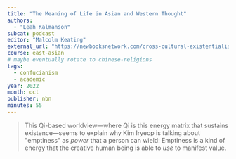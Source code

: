 ```yaml
---
title: "The Meaning of Life in Asian and Western Thought"
authors:
  - "Leah Kalmanson"
subcat: podcast
editor: "Malcolm Keating"
external_url: "https://newbooksnetwork.com/cross-cultural-existentialism"
course: east-asian
# maybe eventually rotate to chinese-religions
tags:
  - confucianism
  - academic
year: 2022
month: oct
publisher: nbn
minutes: 55
---
```


> This Qi-based worldview—where Qi is this energy matrix that sustains existence—seems to explain why Kim Iryeop is talking about "emptiness" as _power_ that a person can wield: Emptiness is a kind of energy that the creative human being is able to _use_ to manifest value.
